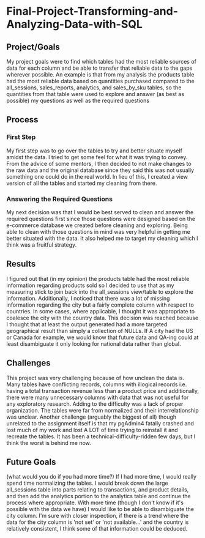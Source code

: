 # Final-Project-Transforming-and-Analyzing-Data-with-SQL

## Project/Goals
My project goals were to find which tables had the most reliable sources of data for each column and be able to transfer that reliable data to the gaps wherever possible. An example is that from my analysis the products table had the most reliable data based on quantities purchased compared to the all_sessions, sales_reports, analytics, and sales_by_sku tables, so the quantities from that table were used to explore and answer (as best as possible) my questions as well as the required questions  

## Process
### First Step
My first step was to go over the tables to try and better situate myself amidst the data. I tried to get some feel for what it was trying to convey. From the advice of some mentors, I then decided to not make changes to the raw data and the original database since they said this was not usually something one could do in the real world. In lieu of this, I created a view version of all the tables and started my cleaning from there. 
### Answering the Required Questions
My next decision was that I  would be best served to clean and answer the required questions first since those questions were designed based on the e-commerce database we created before cleaning and exploring. Being able to clean with those questions in mind was very helpful in getting me better situated with the data. It also helped me to target my cleaning which I think was a fruitful strategy. 

## Results
I figured out that (in my opinion) the products table had the most reliable information regarding products sold so I decided to use that as my measuring stick to join back into the all_sessions view/table to explore the information. Additionally, I noticed that there was a lot of missing information regarding the city but a fairly complete column with respect to countries. In some cases, where applicable, I thought it was appropriate to coalesce the city with the country data. This decision was reached because I thought that at least the output generated had a more targeted geographical result than simply a collection of NULLs. If A city had the US or Canada for example, we would know that future data and QA-ing could at least disambiguate it only looking for national data rather than global.   

## Challenges 
This project was very challenging because of how unclean the data is. Many tables have conflicting records, columns with illogical records i.e. having a total transaction revenue less than a product price and additionally, there were many unnecessary columns with data that was not useful for any exploratory research. 
Adding to the difficulty was a lack of proper organization. The tables were far from normalized and their interrelationship was unclear.
Another challenge (arguably the biggest of all) though unrelated to the assignment itself is that my pgAdmin4 fatally crashed and lost much of my work and lost A LOT of time trying to reinstall it and recreate the tables. It has been a technical-difficulty-ridden few days, but I think the worst is behind me now. 
## Future Goals
(what would you do if you had more time?)
If I had more time, I would really spend time normalizing the tables. I would break down the large all_sessions table into parts relating to transactions, and product details, and then add the analytics portion to the analytics table and continue the process where appropriate. With more time (though I don't know if it's possible with the data we have) I would like to be able to disambiguate the city column. I'm sure with closer inspection, if there is a trend where the data for the city column is 'not set' or 'not available...' and the country is relatively consistent, I think some of that information could be deduced.  
